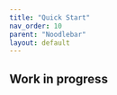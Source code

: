 ```yaml
---
title: "Quick Start"
nav_order: 10
parent: "Noodlebar"
layout: default
---
```


## Work in progress
